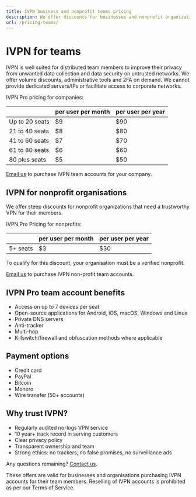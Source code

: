 ```yaml
---
title: IVPN business and nonprofit teams pricing
description: We offer discounts for businesses and nonprofit organizations that need a trustworthy VPN for their teams.
url: /pricing-teams/
---
```

# IVPN for teams

IVPN is well suited for distributed team members to improve their privacy from unwanted data collection and data security on untrusted networks. We offer volume discounts, administrative tools and 2FA on demand. We cannot provide dedicated servers/IPs or facilitate access to corporate networks.

IVPN Pro pricing for companies:

<div class="price-box">
<table>
<thead>
<tr>
<th></th>
<th>per user per month</th>
<th>per user per year</th>
</tr>
</thead>
<tbody>
<tr>
<td>Up to 20 seats</td>
<td>$9</td>
<td>$90</td>
</tr>
<tr>
<td>21 to 40 seats</td>
<td>$8</td>
<td>$80</td>
</tr>
<tr>
<td>41 to 60 seats</td>
<td>$7</td>
<td>$70</td>
</tr>
<tr>
<td>61 to 80 seats</td>
<td>$6</td>
<td>$60</td>
</tr>
<tr>
<td>80 plus seats</td>
<td>$5</td>
<td>$50</td>
</tr>
</tbody>
</table>
</div>

[Email us](mailto:team-support@ivpn.net) to purchase IVPN team accounts for your company.

## IVPN for nonprofit organisations

We offer steep discounts for nonprofit organizations that need a trustworthy VPN for their members.

IVPN Pro Pricing for nonprofits:

<div class="price-box">
<table>
<thead>
<tr>
<th></th>
<th>per user per month</th>
<th>per user per year</th>
</tr>
</thead>
<tbody>
<tr>
<td>5+ seats</td>
<td>$3</td>
<td>$30</td>
</tr>
</tbody>
</table>
</div>

To qualify for this discount, your organisation must be a verified nonprofit.

[Email us](mailto:team-support@ivpn.net) to purchase IVPN non-profit team accounts.

## IVPN Pro team account benefits

* Access on up to 7 devices per seat
* Open-source applications for Android, iOS, macOS, Windows and Linux
* Private DNS servers
* Anti-tracker
* Multi-hop
* Killswitch/firewall and obfuscation methods where applicable

## Payment options

* Credit card
* PayPal
* Bitcoin
* Monero
* Wire transfer (50+ accounts)

## Why trust IVPN?

* Regularly audited no-logs VPN service
* 10 year+ track record in serving customers
* Clear privacy policy
* Transparent ownership and team
* Strong ethics: no trackers, no false promises, no surveillance ads

Any questions remaining? [Contact us](mailto:team-support@ivpn.net).

These offers are valid for businesses and organisations purchasing IVPN accounts for their team members. Reselling of IVPN accounts is prohibited as per our Terms of Service. 
